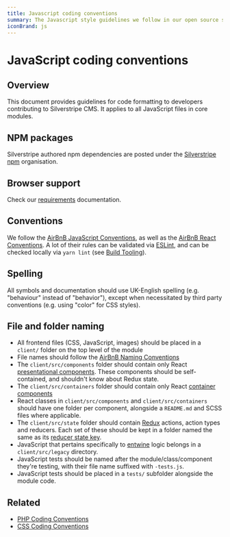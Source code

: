 ```yaml
---
title: Javascript coding conventions
summary: The Javascript style guidelines we follow in our open source software
iconBrand: js
---
```


# JavaScript coding conventions

## Overview

This document provides guidelines for code formatting to developers contributing
to Silverstripe CMS. It applies to all JavaScript files in core modules.

## NPM packages

Silverstripe authored npm dependencies are posted under the
[Silverstripe npm](https://www.npmjs.com/org/silverstripe) organisation.

## Browser support

Check our [requirements](/getting_started/server_requirements) documentation.

## Conventions

We follow the [AirBnB JavaScript Conventions](https://github.com/airbnb/javascript),
as well as the [AirBnB React Conventions](https://github.com/airbnb/javascript/tree/master/react).
A lot of their rules can be validated via [ESLint](https://eslint.org/),
and can be checked locally via `yarn lint` (see [Build Tooling](/contributing/build_tooling)).

## Spelling

All symbols and documentation should use UK-English spelling (e.g. "behaviour" instead of "behavior"),
except when necessitated by third party conventions (e.g. using "color" for CSS styles).

## File and folder naming

- All frontend files (CSS, JavaScript, images) should be placed in
  a `client/` folder on the top level of the module
- File names should follow the [AirBnB Naming Conventions](https://github.com/airbnb/javascript#naming-conventions)
- The `client/src/components` folder should contain only React
  [presentational components](https://medium.com/@dan_abramov/smart-and-dumb-components-7ca2f9a7c7d0#.r635clean).
  These components should be self-contained, and shouldn't know about Redux state.
- The `client/src/containers` folder should contain only React
  [container components](https://medium.com/@dan_abramov/smart-and-dumb-components-7ca2f9a7c7d0#.r635clean)
- React classes in `client/src/components` and `client/src/containers` should
  have one folder per component, alongside a `README.md` and SCSS files where applicable.
- The `client/src/state` folder should contain [Redux](https://redux.js.org/)
  actions, action types and reducers. Each set of these should be kept in a folder
  named the same as its [reducer state key](https://redux.js.org/tutorials/fundamentals/part-3-state-actions-reducers).
- JavaScript that pertains specifically to [entwine](/developer_guides/customising_the_admin_interface/cms_architecture/#javascript-through-jquery-entwine) logic belongs in a `client/src/legacy` directory.
- JavaScript tests should be named after the module/class/component they're testing,
  with their file name suffixed with `-tests.js`.
- JavaScript tests should be placed in a `tests/` subfolder alongside the module code.

## Related

- [PHP Coding Conventions](/contributing/php_coding_conventions)
- [CSS Coding Conventions](/contributing/css_coding_conventions)
